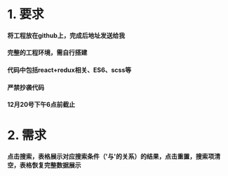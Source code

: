 # 1. 要求
#### 将工程放在github上，完成后地址发送给我
#### 完整的工程环境，需自行搭建
#### 代码中包括react+redux相关、ES6、scss等
#### 严禁抄袭代码
#### 12月20号下午6点前截止


# 2. 需求
#### 点击搜索，表格展示对应搜索条件（'与'的关系）的结果，点击重置，搜索项清空，表格恢复完整数据展示
